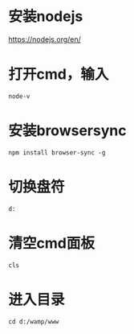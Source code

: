 # 安装nodejs

https://nodejs.org/en/

# 打开cmd，输入

`node-v`

# 安装browsersync

`npm install browser-sync -g`

# 切换盘符

`d:`

# 清空cmd面板

`cls`

# 进入目录

`cd d:/wamp/www`